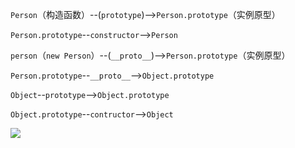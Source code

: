 `Person`（构造函数）--(`prototype`)-->`Person.prototype`（实例原型）

`Person.prototype`--`constructor`-->`Person`

`person`（`new Person`）--(`__proto__`)-->`Person.prototype`（实例原型）

`Person.prototype`--`__proto__`-->`Object.prototype`

`Object`--`prototype`-->`Object.prototype`

`Object.prototype`--`contructor`-->`Object`

![](https://i.postimg.cc/CMrbRV78/4.jpg)

